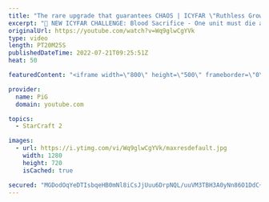 ```yaml
---
title: "The rare upgrade that guarantees CHAOS | ICYFAR \"Ruthless Growth\" - StarCraft 2"
excerpt: "🤯 NEW ICYFAR CHALLENGE: Blood Sacrifice - One unit must die at least every minute of the game. Self-sacrifice encouraged. Send submissions to eonblu95@gmail.com as attachment AND only ICYFAR as the subject. Max 1 replay per person. Latest submission is on the 15th August -- 🤯 In this week’s episode"
originalUrl: https://youtube.com/watch?v=Wq9glwCgYVk
type: video
length: PT20M25S
publishedDateTime: 2022-07-21T09:25:51Z
heat: 50

featuredContent: "<iframe width=\"800\" height=\"500\" frameborder=\"0\" src=\"https://www.youtube.com/embed/Wq9glwCgYVk\" allow=\"accelerometer; autoplay; encrypted-media; gyroscope; picture-in-picture\" allowfullscreen></iframe>"

provider:
  name: PiG
  domain: youtube.com

topics:
  - StarCraft 2

images:
  - url: https://i.ytimg.com/vi/Wq9glwCgYVk/maxresdefault.jpg
    width: 1280
    height: 720
    isCached: true

secured: "MGDodOqYeDTIsbqeHB0mNl8iCsJjUuu6DrpNQL/uuVM3TBH3A0yNn86O1DdC+gNtEkN/Qdo4PKpvjOWq6vpoh0C136FuFnDhMaOxaEQpp4SJIOLBYtdVIntsgu2qUIAtzytbFPSQVCVNXvwCwyBprG6XOjvgwjyBlDhAlrRlfFUubs/XL0Zu0mdeiPPfLjOtJqSQvSjbDv5IaD+tN0rb7B5CeP2Qm8hWR/+t3g9blVe4kyqLraJorkX/KftSF9An4dkfCVHyF8+0vnLjTT2URNLtCJHL1Tn0napng5kvJ8P4aMul/Y8Bu5kK3goCnPlKvuBXhr5sqP4b3BoZZXRqhabzlvG5gBWsdB/zgVcPT1yd1OqUTrrk2E9eC68Za4L7NXqhuWrrqTvsC7BBmY0/moakG1Spt5Yn/M9OAlCxnGs=;Z72/qilRVameEln1FFS8NA=="
---
```


